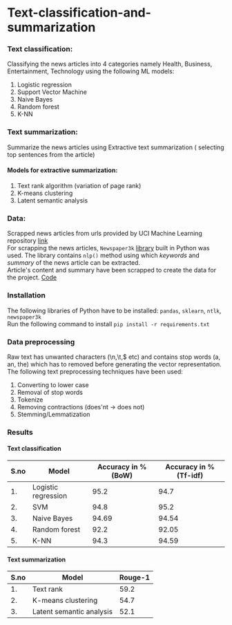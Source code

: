 # Text-classification-and-summarization

### Text classification:
Classifying the news articles into 4 categories namely Health, Business, Entertainment, Technology using the following ML models:  
1. Logistic regression
2. Support Vector Machine
3. Naive Bayes 
4. Random forest
5. K-NN


### Text summarization:
Summarize the news articles using Extractive text summarization ( selecting top sentences from the article)

#### Models for extractive summarization:
1. Text rank algorithm (variation of page rank)
2. K-means clustering
3. Latent semantic analysis


### Data:
Scrapped news articles from urls provided by UCI Machine Learning repository [link](http://archive.ics.uci.edu/ml/datasets/News+Aggregator)  
For scrapping the news articles, ```Newspaper3k``` [library](https://newspaper.readthedocs.io/en/latest/) built in Python was used. The library contains ```nlp()``` method using which *keywords* and *summary* of the news article can be extracted.   
Article's content and summary have been scrapped to create the data for the project. [Code](https://github.com/saiharshithreddy/Text-classification-and-summarization/blob/master/Data%20collection/data%20scrapper.ipynb)  

### Installation
The following libraries of Python have to be installed: ```pandas```, ```sklearn```, ```ntlk```, ```newspaper3k```  
Run the following command to install
```pip install -r requirements.txt```

### Data preprocessing
Raw text has unwanted characters (\n,\t,$ etc) and contains stop words (a, an, the) which has to removed before generating the vector representation. The following text preprocessing techniques have been used:  
1. Converting to lower case
2. Removal of stop words
3. Tokenize
4. Removing contractions (does'nt -> does not)
5. Stemming/Lemmatization


### Results

#### Text classification
| S.no | Model | Accuracy in % (BoW)| Accuracy in % (Tf-idf) |
|------|-------|----------|---------------------|
|1. | Logistic regression | 95.2|94.7 |
|2. | SVM |94.8 | 95.2|
|3. | Naive Bayes | 94.69| 94.54|
|4. | Random forest |92.2 | 92.05|
|5. | K-NN |94.3 | 94.59|


#### Text summarization
| S.no | Model | Rouge-1 |
|------|-------|----------|
|1. | Text rank | 59.2 |
|2. | K-means clustering|54.7 |
|3. | Latent semantic analysis | 52.1|

